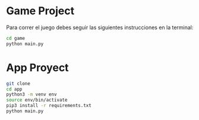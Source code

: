 # Game Project

Para correr el juego debes seguir las siguientes instrucciones en la terminal:

```sh
cd game
python main.py
```

# App Proyect

```sh
git clone
cd app
python3 -m venv env
source env/bin/activate
pip3 install -r requirements.txt
python main.py
```
